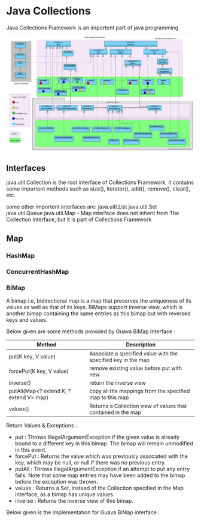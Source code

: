 # Java Collections

Java Collections Framework is an importent part of java programming

![](../images/java_collections.png)

## Interfaces
java.util.Collection is the root interface of Collections Framework, it contains some importent methods such as size(), iterator(), add(), remove(), clear(), etc.

some other importent interfaces are:
java.uitl.List
java.util.Set
java.util.Queue
java.util.Map - Map interface does not inherit from The Collection interface, but it is part of Collections Framework



## Map
### HashMap
### ConcurrentHashMap
### BiMap
A bimap i.e, bidirectional map is a map that preserves the uniqueness of its values as well as that of its keys. BiMaps support inverse view, which is another bimap containing the same entries as this bimap but with reversed keys and values.

Below given are some methods provided by Guava BiMap Interface :

| Method | Description | 
| ---- | ---- | 
| put(K key, V value) | Associate a specified value with the specified key in the map | 
| forcePut(K key, V value) | remove existing value before put with new | 
| inverse() | return the inverse view  | 
| putAll(Map<? extend K, ? extend V> map) | copy all the mappings from the specified map to this map | 
| values() | Returns a Collection view of values that contained in the map | 

Return Values & Exceptions :

* put : Throws IllegalArgumentException if the given value is already bound to a different key in this bimap. The bimap will remain unmodified in this event.
* forcePut : Returns the value which was previously associated with the key, which may be null, or null if there was no previous entry.
* putAll : Throws IllegalArgumentException if an attempt to put any entry fails. Note that some map entries may have been added to the bimap before the exception was thrown.
* values : Returns a Set, instead of the Collection specified in the Map interface, as a bimap has unique values.
* inverse : Returns the inverse view of this bimap.

Below given is the implementation for Guava BiMap interface :

